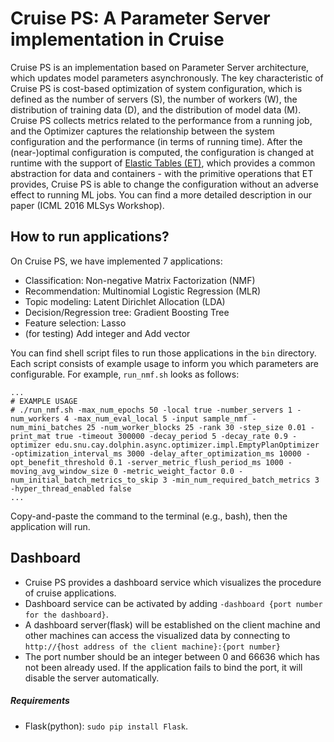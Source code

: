 # Cruise PS: A Parameter Server implementation in Cruise

Cruise PS is an implementation based on Parameter Server architecture, which updates model parameters asynchronously. The key characteristic of Cruise PS is cost-based optimization of system configuration, which is defined as the number of servers (S), the number of workers (W), the distribution of training data (D), and the distribution of model data (M). Cruise PS collects metrics related to the performance from a running job, and the Optimizer captures the relationship between the system configuration and the performance (in terms of running time).
After the (near-)optimal configuration is computed, the configuration is changed at runtime with the support of [Elastic Tables (ET)](https://github.com/snuspl/cay/tree/master/services/et), which provides a common abstraction for data and containers - with the primitive operations that ET provides, Cruise PS is able to change the configuration without an adverse effect to running ML jobs.
You can find a more detailed description in our paper (ICML 2016 MLSys Workshop).


## How to run applications?

On Cruise PS, we have implemented 7 applications:
* Classification: Non-negative Matrix Factorization (NMF)
* Recommendation: Multinomial Logistic Regression (MLR)
* Topic modeling: Latent Dirichlet Allocation (LDA)
* Decision/Regression tree: Gradient Boosting Tree
* Feature selection: Lasso
* (for testing) Add integer and Add vector

You can find shell script files to run those applications in the `bin` directory. Each script consists of example usage to inform you which parameters are configurable. For example, `run_nmf.sh` looks as follows:
```
...
# EXAMPLE USAGE
# ./run_nmf.sh -max_num_epochs 50 -local true -number_servers 1 -num_workers 4 -max_num_eval_local 5 -input sample_nmf -num_mini_batches 25 -num_worker_blocks 25 -rank 30 -step_size 0.01 -print_mat true -timeout 300000 -decay_period 5 -decay_rate 0.9 -optimizer edu.snu.cay.dolphin.async.optimizer.impl.EmptyPlanOptimizer -optimization_interval_ms 3000 -delay_after_optimization_ms 10000 -opt_benefit_threshold 0.1 -server_metric_flush_period_ms 1000 -moving_avg_window_size 0 -metric_weight_factor 0.0 -num_initial_batch_metrics_to_skip 3 -min_num_required_batch_metrics 3 -hyper_thread_enabled false
...
```

Copy-and-paste the command to the terminal (e.g., bash), then the application will run.

## Dashboard

- Cruise PS provides a dashboard service which visualizes the procedure of cruise applications.
- Dashboard service can be activated by adding `-dashboard {port number for the dashboard}`.
- A dashboard server(flask) will be established on the client machine and other machines can access
  the visualized data by connecting to `http://{host address of the client machine}:{port number}`
- The port number should be an integer between 0 and 66636 which has not been already used. If the
  application fails to bind the port, it will disable the server automatically.
  
##### Requirements
  - Flask(python): `sudo pip install Flask`.
